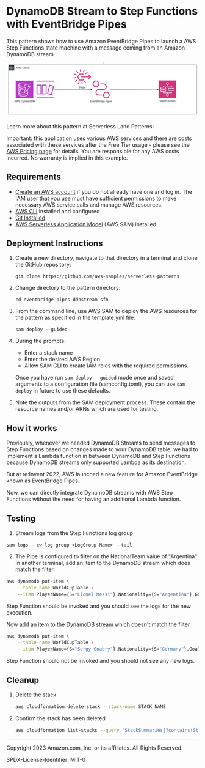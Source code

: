# DynamoDB Stream to Step Functions with EventBridge Pipes

This pattern shows how to use Amazon EventBridge Pipes to launch a AWS Step Functions state machine with a message coming from an Amazon DynamoDB stream

![Pipes diagram](./ArchDiagram.png)

Learn more about this pattern at Serverless Land Patterns: 

Important: this application uses various AWS services and there are costs associated with these services after the Free Tier usage - please see the [AWS Pricing page](https://aws.amazon.com/pricing/) for details. You are responsible for any AWS costs incurred. No warranty is implied in this example.

## Requirements

* [Create an AWS account](https://portal.aws.amazon.com/gp/aws/developer/registration/index.html) if you do not already have one and log in. The IAM user that you use must have sufficient permissions to make necessary AWS service calls and manage AWS resources.
* [AWS CLI](https://docs.aws.amazon.com/cli/latest/userguide/install-cliv2.html) installed and configured
* [Git Installed](https://git-scm.com/book/en/v2/Getting-Started-Installing-Git)
* [AWS Serverless Application Model](https://docs.aws.amazon.com/serverless-application-model/latest/developerguide/serverless-sam-cli-install.html) (AWS SAM) installed

## Deployment Instructions

1. Create a new directory, navigate to that directory in a terminal and clone the GitHub repository:
    ``` 
    git clone https://github.com/aws-samples/serverless-patterns
    ```
1. Change directory to the pattern directory:
    ```
    cd eventbridge-pipes-ddbstream-sfn
    ```
1. From the command line, use AWS SAM to deploy the AWS resources for the pattern as specified in the template.yml file:
    ```
    sam deploy --guided
    ```
1. During the prompts:
    * Enter a stack name
    * Enter the desired AWS Region
    * Allow SAM CLI to create IAM roles with the required permissions.

    Once you have run `sam deploy --guided` mode once and saved arguments to a configuration file (samconfig.toml), you can use `sam deploy` in future to use these defaults.

1. Note the outputs from the SAM deployment process. These contain the resource names and/or ARNs which are used for testing.

## How it works

Previously, whenever we needed DynamoDB Streams to send messages to Step Functions based on changes made to your DynamoDB table, we had to implement a Lambda function in between DynamoDB and Step Functions because DynamoDB streams only supported Lambda as its destination.

But at re:Invent 2022, AWS launched a new feature for Amazon EventBridge known as EventBridge Pipes.

Now, we can directly integrate DynamoDB streams with AWS Step Functions without the need for having an additional Lambda function.

## Testing

1. Stream logs from the Step Functions log group

```
sam logs --cw-log-group <LogGroup Name> --tail
```

2. The Pipe is configured to filter on the NationalTeam value of "Argentina"
In another terminal, add an item to the DynamoDB stream which does match the filter.

```bash
aws dynamodb put-item \
    --table-name WorldCupTable \
    --item PlayerName={S="Lionel Messi"},Nationality={S="Argentina"},GoalsScored={S="1"}
```

Step Function should be invoked and you should see the logs for the new execution.

Now add an item to the DynamoDB stream which doesn't match the filter.
```bash
aws dynamodb put-item \
    --table-name WorldCupTable \
    --item PlayerName={S="Sergy Gnabry"},Nationality={S="Germany"},GoalsScored={S="1"}
```

Step Function should not be invoked and you should not see any new logs.

## Cleanup
 
1. Delete the stack
    ```bash
    aws cloudformation delete-stack --stack-name STACK_NAME
    ```
1. Confirm the stack has been deleted
    ```bash
    aws cloudformation list-stacks --query "StackSummaries[?contains(StackName,'STACK_NAME')].StackStatus"
    ```
----
Copyright 2023 Amazon.com, Inc. or its affiliates. All Rights Reserved.

SPDX-License-Identifier: MIT-0